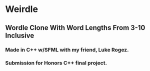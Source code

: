 # Weirdle
## Wordle Clone With Word Lengths From 3-10 Inclusive
### Made in C++ w/SFML with my friend, Luke Rogez.
### Submission for Honors C++ final project.
